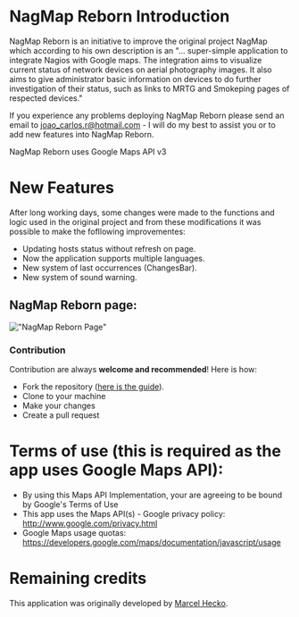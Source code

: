 NagMap Reborn Introduction
=====
NagMap Reborn is an initiative to improve the original project NagMap which according to his own description is an "... super-simple application to integrate Nagios with Google maps. The integration aims to visualize current status of network devices on aerial photography images. It also aims to give administrator basic information on devices to do further investigation of their status, such as links to MRTG and Smokeping pages of respected devices."

If you experience any problems deploying NagMap Reborn please send an email to joao_carlos.r@hotmail.com - I will do my best to assist you or to add new features into NagMap Reborn. 

NagMap Reborn uses Google Maps API v3

New Features
============
After long working days, some changes were made to the functions and logic used in the original project and from these modifications it was possible to make the fofllowing improvementes:

* Updating hosts status without refresh on page.
* Now the application supports multiple languages.
* New system of last occurrences (ChangesBar).
* New system of sound warning.

## NagMap Reborn page:

!["NagMap Reborn Page"](https://i.imgur.com/fKEOj9x.png "NagMap Reborn Page")

### Contribution
Contribution are always **welcome and recommended**! Here is how:

- Fork the repository ([here is the guide](https://help.github.com/articles/fork-a-repo/)).
- Clone to your machine
- Make your changes
- Create a pull request

Terms of use (this is required as the app uses Google Maps API):
================================================================
* By using this Maps API Implementation, your are agreeing to be bound by Google's Terms of Use
* This app uses the Maps API(s) - Google privacy policy: http://www.google.com/privacy.html
* Google Maps usage quotas: https://developers.google.com/maps/documentation/javascript/usage

Remaining credits
=====
This application was originally developed by [Marcel Hecko](https://github.com/hecko).
